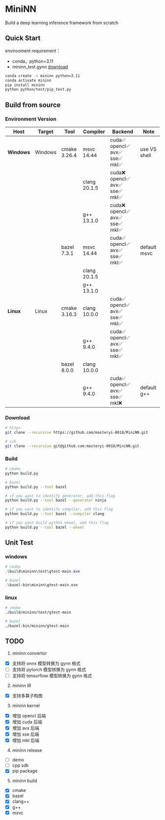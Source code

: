 # MiniNN

Build a deep learning inference framework from scratch

## Quick Start

envirooment requirement：

- conda，python=3.11
- mininn_test.gynn [download](https://github.com/masteryi-0018/MiniNN/releases/download/mininn-0.0.1/mininn_test.gynn)

```sh
conda create -n mininn python=3.11
conda activate mininn
pip install mininn
python python/test/pip_test.py
```

## Build from source

### Environment Version

| Host        | Target  | Tool         | Compiler     | Backend                           | Note         |
| ----------- | ------- | ------------ | ------------ | --------------------------------- | ------------ |
| **Windows** | Windows | cmake 3.26.4 | msvc 14.44   | cuda✅ opencl✅ avx✅ sse✅ mkl✅ | use VS shell |
|             |         |              | clang 20.1.5 | cuda❌ opencl✅ avx✅ sse✅ mkl✅ |              |
|             |         |              | g++ 13.1.0   | cuda❌ opencl✅ avx✅ sse✅ mkl✅ |              |
|             |         | bazel 7.3.1  | msvc 14.44   | cuda✅ opencl✅ avx✅ sse✅ mkl✅ | default msvc |
|             |         |              | clang 20.1.5 |                                   |              |
|             |         |              | g++ 13.1.0   |                                   |              |
| **Linux**   | Linux   | cmake 3.16.3 | clang 10.0.0 | cuda✅ opencl✅ avx✅ sse✅ mkl✅ |              |
|             |         |              | g++ 9.4.0    | cuda✅ opencl✅ avx✅ sse✅ mkl✅ |              |
|             |         | bazel 8.0.0  | clang 10.0.0 |                                   |              |
|             |         |              | g++ 9.4.0    | cuda✅ opencl✅ avx✅ sse✅ mkl❌ | default g++  |

### Download

```sh
# https
git clone --recursive https://github.com/masteryi-0018/MiniNN.git

# ssh
git clone --recursive git@github.com:masteryi-0018/MiniNN.git
```

### Build

```sh
# cmake
python build.py

# bazel
python build.py --tool bazel

# if you want to identify generator, add this flag
python build.py --tool bazel --generator ninja

# if you want to identify compiler, add this flag
python build.py --tool bazel --compiler clang

# if you want build python wheel, add this flag
python build.py --tool bazel --wheel
```

## Unit Test

### windows

```ps1
# cmake
.\build\mininn\test\gtest-main.exe

# bazel
.\bazel-bin\mininn\gtest-main.exe
```

### linux

```sh
# cmake
./build/mininn/test/gtest-main

# bazel
./bazel-bin/mininn/gtest-main
```

## TODO

1. mininn convertor

- [x] 支持将 onnx 模型转换为 gynn 格式
- [ ] 支持将 pytorch 模型转换为 gynn 格式
- [ ] 支持将 tensorflow 模型转换为 gynn 格式

2. mininn IR

- [x] 支持多算子构图

3. mininn kernel

- [x] 增加 opencl 后端
- [x] 增加 cuda 后端
- [x] 增加 avx 后端
- [x] 增加 sse 后端
- [x] 增加 mkl 后端

4. mininn release

- [ ] demo
- [ ] cpp sdk
- [x] pip package

5. mininn build

- [x] cmake
- [x] bazel
- [x] clang++
- [x] g++
- [x] msvc

